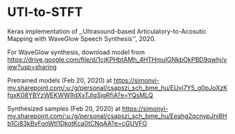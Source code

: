 # UTI-to-STFT
Keras implementation of ,,Ultrasound-based Articulatory-to-Acosutic Mapping with WaveGlow Speech Synthesis'', 2020.

For WaveGlow synthesis, download model from https://drive.google.com/file/d/1cjKPHbtAMh_4HTHmuIGNkbOkPBD9qwhj/view?usp=sharing

Pretrained models (Feb 20, 2020) at https://simonyi-my.sharepoint.com/:u:/g/personal/csapszi_sch_bme_hu/EUvj7Y5_g0pJoXzKfgxK08YBYzWEKWW9dXxTJlgSjgRfiA?e=YQsMLQ

Synthesized samples (Feb 20, 2020) at https://simonyi-my.sharepoint.com/:u:/g/personal/csapszi_sch_bme_hu/Eeahg2qcnypJni8Hb1Ci83kBvFonWtl1DkotKca0tCNqAA?e=cGUVFO
